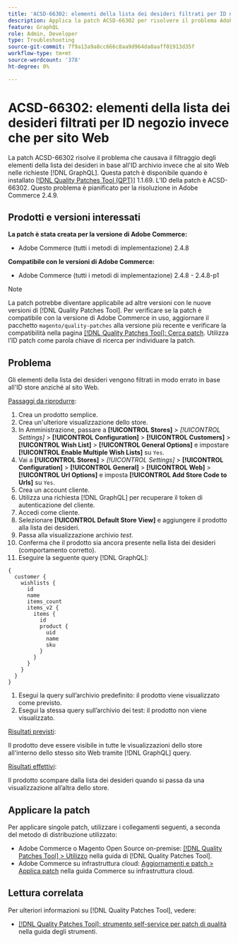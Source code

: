 ```yaml
---
title: 'ACSD-66302: elementi della lista dei desideri filtrati per ID negozio invece che per sito Web'
description: Applica la patch ACSD-66302 per risolvere il problema Adobe Commerce in cui gli elementi della lista dei desideri vengono filtrati per ID archivio invece che per sito Web in [!DNL GraphQL] richieste.
feature: GraphQL
role: Admin, Developer
type: Troubleshooting
source-git-commit: 7f9a13a9a8cc666c8aa9d964da8aaff01913d35f
workflow-type: tm+mt
source-wordcount: '378'
ht-degree: 0%

---
```



# ACSD-66302: elementi della lista dei desideri filtrati per ID negozio invece che per sito Web

La patch ACSD-66302 risolve il problema che causava il filtraggio degli elementi della lista dei desideri in base all&#39;ID archivio invece che al sito Web nelle richieste [!DNL GraphQL]. Questa patch è disponibile quando è installato [[!DNL Quality Patches Tool (QPT)]](/help/tools/quality-patches-tool/quality-patches-tool-to-self-serve-quality-patches.md) 1.1.69. L’ID della patch è ACSD-66302. Questo problema è pianificato per la risoluzione in Adobe Commerce 2.4.9.

## Prodotti e versioni interessati

**La patch è stata creata per la versione di Adobe Commerce:**

* Adobe Commerce (tutti i metodi di implementazione) 2.4.8

**Compatibile con le versioni di Adobe Commerce:**

* Adobe Commerce (tutti i metodi di implementazione) 2.4.8 - 2.4.8-p1

>[!NOTE]
>
>La patch potrebbe diventare applicabile ad altre versioni con le nuove versioni di [!DNL Quality Patches Tool]. Per verificare se la patch è compatibile con la versione di Adobe Commerce in uso, aggiornare il pacchetto `magento/quality-patches` alla versione più recente e verificare la compatibilità nella pagina [[!DNL Quality Patches Tool]: Cerca patch](https://experienceleague.adobe.com/tools/commerce-quality-patches/index.html?lang=it). Utilizza l’ID patch come parola chiave di ricerca per individuare la patch.

## Problema

Gli elementi della lista dei desideri vengono filtrati in modo errato in base all&#39;ID store anziché al sito Web.

<u>Passaggi da riprodurre</u>:

1. Crea un prodotto semplice.
1. Crea un&#39;ulteriore visualizzazione dello store.
1. In Amministrazione, passare a **[!UICONTROL Stores]** > *[!UICONTROL Settings]* > **[!UICONTROL Configuration]** > **[!UICONTROL Customers]** > **[!UICONTROL Wish List]** > **[!UICONTROL General Options]** e impostare **[!UICONTROL Enable Multiple Wish Lists]** su `Yes`.
1. Vai a **[!UICONTROL Stores]** > *[!UICONTROL Settings]* > **[!UICONTROL Configuration]** > **[!UICONTROL General]** > **[!UICONTROL Web]** > **[!UICONTROL Url Options]** e imposta **[!UICONTROL Add Store Code to Urls]** su `Yes`.
1. Crea un account cliente.
1. Utilizza una richiesta [!DNL GraphQL] per recuperare il token di autenticazione del cliente.
1. Accedi come cliente.
1. Selezionare **[!UICONTROL Default Store View]** e aggiungere il prodotto alla lista dei desideri.
1. Passa alla visualizzazione archivio *test*.
1. Conferma che il prodotto sia ancora presente nella lista dei desideri (comportamento corretto).
1. Eseguire la seguente query [!DNL GraphQL]:

```
{
  customer {
    wishlists {
      id
      name
      items_count
      items_v2 {
        items {
          id
          product {
            uid
            name
            sku
          }
        }
      }
    }
  }
}
```

1. Esegui la query sull’archivio predefinito: il prodotto viene visualizzato come previsto.
1. Esegui la stessa query sull’archivio dei test: il prodotto non viene visualizzato.

<u>Risultati previsti</u>:

Il prodotto deve essere visibile in tutte le visualizzazioni dello store all&#39;interno dello stesso sito Web tramite [!DNL GraphQL] query.

<u>Risultati effettivi</u>:

Il prodotto scompare dalla lista dei desideri quando si passa da una visualizzazione all’altra dello store.

## Applicare la patch

Per applicare singole patch, utilizzare i collegamenti seguenti, a seconda del metodo di distribuzione utilizzato:

* Adobe Commerce o Magento Open Source on-premise: [[!DNL Quality Patches Tool] > Utilizzo](/help/tools/quality-patches-tool/usage.md) nella guida di [!DNL Quality Patches Tool].
* Adobe Commerce su infrastruttura cloud: [Aggiornamenti e patch > Applica patch](https://experienceleague.adobe.com/docs/commerce-cloud-service/user-guide/develop/upgrade/apply-patches.html?lang=it) nella guida Commerce su infrastruttura cloud.

## Lettura correlata

Per ulteriori informazioni su [!DNL Quality Patches Tool], vedere:

* [[!DNL Quality Patches Tool]: strumento self-service per patch di qualità](/help/tools/quality-patches-tool/quality-patches-tool-to-self-serve-quality-patches.md) nella guida degli strumenti.
